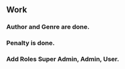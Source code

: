## Work
### Author and Genre are done.
### Penalty is done.
### Add Roles Super Admin, Admin, User.
